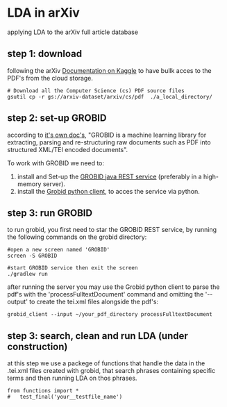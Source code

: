 # LDA in arXiv
applying LDA to the arXiv full article database 

## step 1: download
following the arXiv [Documentation on Kaggle](https://www.kaggle.com/datasets/Cornell-University/arxiv) to have bullk acces to the PDF's from the cloud storage.

```
# Download all the Computer Science (cs) PDF source files
gsutil cp -r gs://arxiv-dataset/arxiv/cs/pdf  ./a_local_directory/
```
## step 2: set-up GROBID
according to [it's own doc's](https://grobid.readthedocs.io/en/latest/Introduction/), "GROBID is a machine learning library for extracting, parsing and re-structuring raw documents such as PDF into structured XML/TEI encoded documents". 

To work with GROBID we need to:
  1. install and Set-up the [GROBID java REST service](https://github.com/kermitt2/grobid#latest-version) (preferably in a high-memory server).
  2. install the [Grobid python client](https://github.com/kermitt2/grobid_client_python), to acces the service via python.

## step 3: run GROBID
to run grobid, you first need to star the GROBID REST service, by running the following commands on the grobid directory:

```
#open a new screen named 'GROBID'
screen -S GROBID

#start GROBID service then exit the screen
./gradlew run
```

after running the server you may use the Grobid python client to parse the pdf's with the 'processFulltextDocument' command and omitting the '--output' to create the tei.xml files alongside the pdf's:

```
grobid_client --input ~/your_pdf_directory processFulltextDocument
```

## step 3: search, clean and run LDA (under construction)
at this step we use a packege of functions that handle the data in the .tei.xml files created with grobid, that search phrases containing specific terms and then running LDA on thos phrases. 

```
from functions import * 
#   test_final('your__testfile_name')
```


